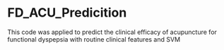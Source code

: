 # FD_ACU_Predicition
This code was applied to predict the clinical efficacy of acupuncture for functional dyspepsia with routine clinical features and SVM
